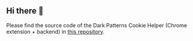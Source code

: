 ## Hi there 👋

Please find the source code of the Dark Patterns Cookie Helper (Chrome extension + backend) in [this repository](https://github.com/koenberkhout/Dark-Patterns-Cookie-Helper).
